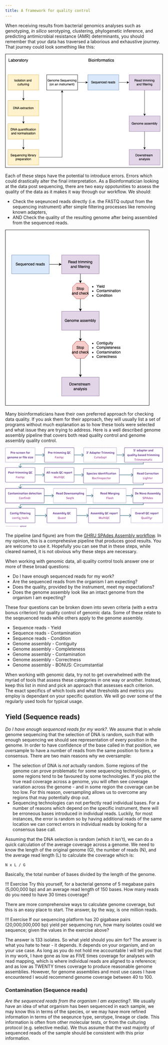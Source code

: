 ```yaml
---
title: A framework for quality control
---
```


When receiving results from bacterial genomics analyses such as genotyping, *in silico* serotyping, clustering, phylogenetic inference, and predicting antimicrobial resistance (AMR) determinants, you should remember that your data has traversed a laborious and exhaustive journey. That journey could look something like this:

![Basic workflow](basic-workflow.png)

Each of these steps have the potential to introduce errors. Errors which could drastically alter the final interpretation. As a Bioinformatician looking at the data post sequencing, there are two easy oppotunities to assess the quality of the data as it makes it way through our workflow. We should:

* Check the seqeunced reads directly (i.e. the FASTQ output from the sequencing instrument) after simple filtering processes like removing known adapters, 
* AND Check the quality of the resulting genome after being assembled from the sequenced reads. 

![QC oppotunities](qc-workflow.png)

Many bioinformaticians have their own preferred approach for checking data quality. If you ask them for their approach, they will usually list a set of programs without much explanation as to how these tools were selected and what issue they are trying to address. Here is a well described genome assembly pipeline that covers both read quality control and genome assembly quality control. 

![alt text](image.png)

The pipeline (and figure) are from the [GHRU SPAdes Assembly workflow](https://gitlab.com/cgps/ghru/pipelines/dsl2/pipelines/assembly). In my opinion, this is a comprehesive pipeline that produces good results. You are welcome to use it. Hopefully you can see that in these steps, while cleared named, it is not obvious why these steps are necessary. 

When working with genomic data, all quality control tools answer one or more of these broad questions: 

* Do I have enough sequenced reads for my work?
* Are the sequenced reads from the organism I am expecting? 
* Does the quality, provided by the instrument, meet my expectations?
* Does the genome assembly look like an intact genome from the organism I am expecting?

These four questions can be broken down into seven criteria (with a extra bonus criterion) for quality control of genomic data. Some of these relate to the seqeuenced reads while others apply to the genome assembly. 

* Sequence reads - Yield
* Sequence reads - Contamination
* Sequence reads - Condition
* Genome assembly - Contiguity
* Genome assembly - Completeness
* Genome assembly - Contamination
* Genome assembly - Correctness
* Genome assembly - BONUS: Circumstantial

When working with genomic data, try not to get overwhelmed with the myriad of tools that assess these categories in one way or another. Instead, keep this list in mind and pick an approach that assesses each criterion. The exact specifics of which tools and what thresholds and metrics you employ is dependant on your specific question. We will go over some of the regularly used tools for typical usage. 

## Yield (Sequence reads)
*Do I have enough sequenced reads for my work?*. We assume that in whole genome sequencing that the selection of DNA is random, such that with enough sequencing we should see representation of every position in the genome. In order to have confidence of the base called in that position, we *over*sample to have a number of reads from the same position to form a consensus. There are two main reasons why we oversample:

* The selection of DNA is *not* actually random. Some regions of the genome can prove problematic for some sequencing technologies, or some regions tend to be favoured by some technologies. If you plot the true read coverage across a genome, you will often see coverage variation across the genome - and in some region the coverage can be too low. For this reason, oversampling allows us to overcome any regions that may potentially drop out. 
* Sequencing technologies can not perfectly read individual bases. For a number of reasons which depend on the specific instrument, there will be erroneous bases introduced in individual reads. Luckily, for most instances, the error is random so by having additional reads of the same location we can correct errors in individual reads by looking for a consensus base call. 

Assuming that the DNA selection is random (which it isn't), we can do a quick calculation of the average coverage across a genome. We need to know the length of the original genome (G), the number of reads (N), and the average read length (L) to calculate the coverage which is: 

```
N x L / G 
```

Basically, the total number of bases divided by the length of the genome.

!!! Exercise
    Try this yourself, for a bacterial genome of 5 megabase pairs (5,000,000 bp) and an average read length of 150 bases. How many reads do you need to have 30 times coverage?

There are more comprehensive ways to calculate genome coverage, but this is an easy place to start. The answer, by the way, is one million reads. 

!!! Exercise
    If our sequencing platform has 20 gigabase pairs (20,000,000,000 bp) yield per sequencing run, how many isolates could we sequence; given the values in the exercise above? 

The answer is 133 isolates. So what yield should you aim for? The answer is what you hate to hear - it depends. It depends on your organism, and on your use case. As long as you do not hold me accountable I will tell you that in my work, I have gone as low as FIVE times coverage for analyses with read mapping, which is where individual reads are aligned to a reference; and as low as TWENTY times coverage to produce reasonable genome assemblies. However, for genome assemblies and most use cases I have encountered I would recommend genome coverage between 40 to 100. 

### Contamination (Sequence reads)

*Are the sequenced reads from the organism I am expecting?*. We usually have an idea of what organism has been sequenced in each sample, we may know this in terms of the species, or we may have more refined information in terms of the seqeunce type, serotype, lineage or clade. This information is often from other molecular tests, or from the culturing protocol (e.g. selective media). We thus assume that the vast majority of sequenced reads of the sample should be consistent with this prior information. 